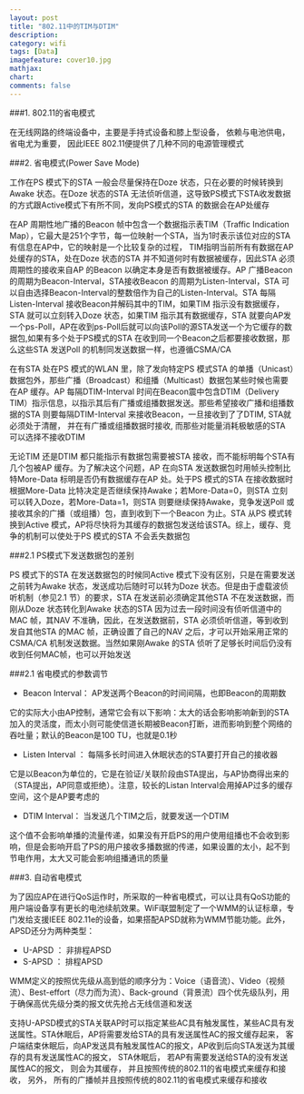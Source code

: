 ```yaml
---
layout: post
title: "802.11中的TIM与DTIM"
description:
category: wifi
tags: [Data]
imagefeature: cover10.jpg
mathjax: 
chart:
comments: false
---
```


###1. 802.11的省电模式

在无线网路的终端设备中，主要是手持式设备和膝上型设备， 依赖与电池供电， 省电尤为重要， 因此IEEE 802.11便提供了几种不同的电源管理模式

###2. 省电模式(Power Save Mode)

工作在PS 模式下的STA 一般会尽量保持在Doze 状态，只在必要的时候转换到Awake 状态。在Doze 状态的STA 无法侦听信道，这导致PS模式下STA收发数据的方式跟Active模式下有所不同，发向PS模式的STA 的数据会在AP处缓存

在AP 周期性地广播的Beacon 帧中包含一个数据指示表TIM（Traffic Indication Map），它最大是251个字节，每一位映射一个STA，当为1时表示该位对应的STA有信息在AP中，它的映射是一个比较复杂的过程， TIM指明当前所有有数据在AP处缓存的STA，处在Doze 状态的STA 并不知道何时有数据被缓存，因此STA 必须周期性的接收来自AP 的Beacon 以确定本身是否有数据被缓存。AP 广播Beacon 的周期为Beacon-Interval，STA接收Beacon 的周期为Listen-Interval，STA 可以自由选择Beacon-Interval的整数倍作为自己的Listen-Interval。STA 每隔Listen-Interval 接收Beacon并解码其中的TIM，如果TIM 指示没有数据缓存，STA 就可以立刻转入Doze 状态，如果TIM 指示其有数据缓存，STA 就要向AP发一个ps-Poll，AP在收到ps-Poll后就可以向该Poll的源STA发送一个为它缓存的数据包,如果有多个处于PS模式的STA 在收到同一个Beacon之后都要接收数据，那么这些STA 发送Poll 的机制同发送数据一样，也遵循CSMA/CA

在有STA 处在PS 模式的WLAN 里，除了发向特定PS 模式STA 的单播（Unicast）数据包外，那些广播（Broadcast）和组播（Multicast）数据包某些时候也需要在AP 缓存。AP 每隔DTIM-Interval 时间在Beacon震中包含DTIM（Delivery TIM）指示信息，以指示其后有广播或组播数据发送。那些希望接收广播和组播数据的STA 则要每隔DTIM-Interval 来接收Beacon，一旦接收到了了DTIM, STA就必须处于清醒， 并在有广播或组播数据时接收, 而那些对能量消耗极敏感的STA 可以选择不接收DTIM

无论TIM 还是DTIM 都只能指示有数据包需要被STA 接收，而不能标明每个STA有几个包被AP 缓存。为了解决这个问题，AP 在向STA 发送数据包时用帧头控制比特More-Data 标明是否仍有数据缓存在AP 处。处于PS 模式的STA 在接收数据时根据More-Data 比特决定是否继续保持Awake；若More-Data=0，则STA 立刻可以转入Doze，若More-Data=1，则STA 则要继续保持Awake，竞争发送Poll 或接收其余的广播（或组播）包，直到收到下一个Beacon 为止。STA 从PS 模式转换到Active 模式，AP将尽快将为其缓存的数据包发送给该STA。综上，缓存、竞争的机制可以使处于PS 模式的STA 不会丢失数据包

###2.1 PS模式下发送数据包的差别

PS 模式下的STA 在发送数据包的时候同Active 模式下没有区别，只是在需要发送之前转为Awake 状态，发送成功后随时可以转为Doze 状态。但是由于虚载波侦听机制（参见2.1 节）的要求，STA 在发送前必须确定其他STA 不在发送数据，而刚从Doze 状态转化到Awake 状态的STA 因为过去一段时间没有侦听信道中的MAC 帧，其NAV 不准确，因此，在发送数据前，STA 必须侦听信道，等到收到发自其他STA 的MAC 帧，正确设置了自己的NAV 之后，才可以开始采用正常的CSMA/CA 机制发送数据。当然如果刚Awake 的STA 侦听了足够长时间后仍没有收到任何MAC帧，也可以开始发送

###2.1 省电模式的参数调节

+ Beacon Interval： AP发送两个Beacon的时间间隔，也即Beacon的周期数

它的实际大小由AP控制，通常它会有以下影响：太大的话会影响影响新到的STA加入的灵活度，而太小则可能使信道长期被Beacon打断，进而影响到整个网络的吞吐量；默认的Beacon是100 TU，也就是0.1秒

+ Listen  Interval ： 每隔多长时间进入休眠状态的STA要打开自己的接收器

它是以Beacon为单位的，它是在验证/关联阶段由STA提出，与AP协商得出来的（STA提出，AP同意或拒绝）。注意，较长的Listan Interval会用掉AP过多的缓存空间，这个是AP要考虑的

+ DTIM Interval： 当发送几个TIM之后，就要发送一个DTIM

这个值不会影响单播的流量传递，如果没有开启PS的用户使用组播也不会收到影响，但是会影响开启了PS的用户接收多播数据的传递，如果设置的太小，起不到节电作用，太大又可能会影响组播通讯的质量

###3. 自动省电模式

为了因应AP在进行QoS运作时，所采取的一种省电模式，可以让具有QoS功能的用户端设备享有更长的电池续航效果。WiFi联盟制定了一个WMM的认证标章，专门发给支援IEEE 802.11e的设备，如果搭配APSD就称为WMM节能功能。此外，APSD还分为两种类型：

+ U-APSD ： 非排程APSD
+ S-APSD ： 排程APSD

WMM定义的按照优先级从高到低的顺序分为：Voice（语音流）、Video（视频流）、Best-effort（尽力而为流）、Back-ground（背景流）四个优先级队列，用于确保高优先级分类的报文优先抢占无线信道和发送

支持U-APSD模式的STA关联AP时可以指定某些AC具有触发属性，某些AC具有发送属性。STA休眠后，AP将需要发给STA的具有发送属性AC的报文缓存起来， 客户端结束休眠后，向AP发送具有触发属性AC的报文，AP收到后向STA发送为其缓存的具有发送属性AC的报文， STA休眠后， 若AP有需要发送给STA的没有发送属性AC的报文， 则会为其缓存， 并且按照传统的802.11的省电模式来缓存和接收， 另外， 所有的广播帧并且按照传统的802.11的省电模式来缓存和接收

